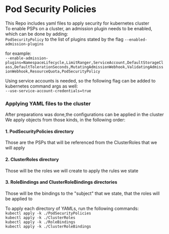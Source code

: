 # Pod Security Policies  

This Repo includes yaml files to apply security for kubernetes cluster  
To enable PSPs on a cluster, an admission plugin needs to be enabled, which can be done by adding:  
`PodSecurityPolicy` to the list of plugins stated by the flag `--enabled-admission-plugins`  

for example:  
`--enable-admission-plugins=NamespaceLifecycle,LimitRanger,ServiceAccount,DefaultStorageClass,DefaultTolerationSeconds,MutatingAdmissionWebhook,ValidatingAdmissionWebhook,ResourceQuota,PodSecurityPolicy`

Using service accounts is needed, so the following flag can be added to kubernetes command args as well:  
`--use-service-account-credentials=true`  

### Applying YAML files to the cluster

After preparations was done,the configurations can be applied in the cluster  
We apply objects from those kinds, in the following order:  

#### 1. PodSecurityPolicies directory
Those are the PSPs that will be referenced from the ClusterRoles that we will apply

#### 2. ClusterRoles directory
Those will be the roles we will create to apply the rules we state

#### 3. RoleBindings and ClusterRoleBindings directories
Those will be the bindings to the "subject" that we state, that the roles will be applied to

To apply each directory of YAMLs, run the following commands:  
`kubectl apply -k ./PodSecurityPolicies`  
`kubectl apply -k ./ClusterRoles`  
`kubectl apply -k ./RoleBindings`  
`kubectl apply -k ./ClusterRoleBindings`  